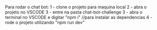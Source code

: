 Para rodar o chat bot: 
1 - clone o projeto para maquina local 
2 - abra o projeto no VSCODE
3 - entre na pasta chat-bot-challenge
3 - abra o terminal no VSCODE e digitar "npm i" //para instalar as dependencias
4 - rode o projeto utilizando "npm run dev"
